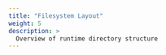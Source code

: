 ```yaml
---
title: "Filesystem Layout"
weight: 5
description: >
  Overview of runtime directory structure
---
```

